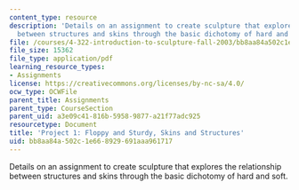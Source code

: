 ```yaml
---
content_type: resource
description: 'Details on an assignment to create sculpture that explores the relationship
  between structures and skins through the basic dichotomy of hard and soft. '
file: /courses/4-322-introduction-to-sculpture-fall-2003/bb8aa84a502c1e668929691aaa961717_pro1fall03.pdf
file_size: 15362
file_type: application/pdf
learning_resource_types:
- Assignments
license: https://creativecommons.org/licenses/by-nc-sa/4.0/
ocw_type: OCWFile
parent_title: Assignments
parent_type: CourseSection
parent_uid: a3e09c41-816b-5958-9877-a21f77adc925
resourcetype: Document
title: 'Project 1: Floppy and Sturdy, Skins and Structures'
uid: bb8aa84a-502c-1e66-8929-691aaa961717
---
```

Details on an assignment to create sculpture that explores the relationship between structures and skins through the basic dichotomy of hard and soft. 